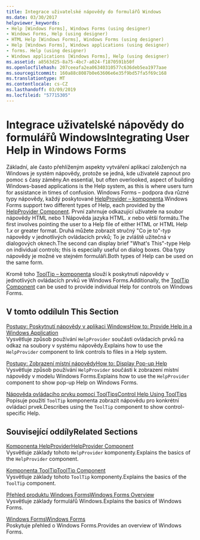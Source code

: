 ```yaml
---
title: Integrace uživatelské nápovědy do formulářů Windows
ms.date: 03/30/2017
helpviewer_keywords:
- Help [Windows Forms], Windows Forms (using designer)
- Windows Forms, Help (using designer)
- HTML Help [Windows Forms], Windows Forms (using designer)
- Help [Windows Forms], Windows applications (using designer)
- forms. Help (using designer)
- Windows applications [Windows Forms], Help (using designer)
ms.assetid: a8563d25-8a75-4bc7-a024-f1870591b50f
ms.openlocfilehash: 207ceeafa2ea06340310577c636deb5ea1977aae
ms.sourcegitcommit: 160a88c8087b0e63606e6e35f9bd57fa5f69c168
ms.translationtype: MT
ms.contentlocale: cs-CZ
ms.lasthandoff: 03/09/2019
ms.locfileid: "57715305"
---
```

# <a name="integrating-user-help-in-windows-forms"></a><span data-ttu-id="c1f1d-102">Integrace uživatelské nápovědy do formulářů Windows</span><span class="sxs-lookup"><span data-stu-id="c1f1d-102">Integrating User Help in Windows Forms</span></span>
<span data-ttu-id="c1f1d-103">Základní, ale často přehlíženým aspekty vytváření aplikací založených na Windows je systém nápovědy, protože se jedná, kde uživatelé zapnout pro pomoc s časy záměny.</span><span class="sxs-lookup"><span data-stu-id="c1f1d-103">An essential, but often overlooked, aspect of building Windows-based applications is the Help system, as this is where users turn for assistance in times of confusion.</span></span> <span data-ttu-id="c1f1d-104">Windows Forms – podpora dva různé typy nápovědy, každý poskytované [HelpProvider – komponenta](../controls/helpprovider-component-windows-forms.md).</span><span class="sxs-lookup"><span data-stu-id="c1f1d-104">Windows Forms support two different types of Help, each provided by the [HelpProvider Component](../controls/helpprovider-component-windows-forms.md).</span></span> <span data-ttu-id="c1f1d-105">První zahrnuje odkazující uživatele na soubor nápovědy HTML nebo 1 Nápověda jazyka HTML. *x* nebo větší formátu.</span><span class="sxs-lookup"><span data-stu-id="c1f1d-105">The first involves pointing the user to a Help file of either HTML or HTML Help 1.*x* or greater format.</span></span> <span data-ttu-id="c1f1d-106">Druhá můžete zobrazit stručný "Co je to"-typ nápovědy v jednotlivých ovládacích prvků; To je zvláště užitečná v dialogových oknech.</span><span class="sxs-lookup"><span data-stu-id="c1f1d-106">The second can display brief "What's This"-type Help on individual controls; this is especially useful on dialog boxes.</span></span> <span data-ttu-id="c1f1d-107">Oba typy nápovědy je možné ve stejném formuláři.</span><span class="sxs-lookup"><span data-stu-id="c1f1d-107">Both types of Help can be used on the same form.</span></span>  
  
 <span data-ttu-id="c1f1d-108">Kromě toho [ToolTip – komponenta](../controls/tooltip-component-windows-forms.md) slouží k poskytnutí nápovědy v jednotlivých ovládacích prvků ve Windows Forms.</span><span class="sxs-lookup"><span data-stu-id="c1f1d-108">Additionally, the [ToolTip Component](../controls/tooltip-component-windows-forms.md) can be used to provide individual Help for controls on Windows Forms.</span></span>  
  
## <a name="in-this-section"></a><span data-ttu-id="c1f1d-109">V tomto oddílu</span><span class="sxs-lookup"><span data-stu-id="c1f1d-109">In This Section</span></span>  
 [<span data-ttu-id="c1f1d-110">Postupy: Poskytnutí nápovědy v aplikaci Windows</span><span class="sxs-lookup"><span data-stu-id="c1f1d-110">How to: Provide Help in a Windows Application</span></span>](how-to-provide-help-in-a-windows-application.md)  
 <span data-ttu-id="c1f1d-111">Vysvětluje způsob používání `HelpProvider` součásti ovládacích prvků na odkaz na soubory v systému nápovědy.</span><span class="sxs-lookup"><span data-stu-id="c1f1d-111">Explains how to use the `HelpProvider` component to link controls to files in a Help system.</span></span>  
  
 [<span data-ttu-id="c1f1d-112">Postupy: Zobrazení místní nápovědy</span><span class="sxs-lookup"><span data-stu-id="c1f1d-112">How to: Display Pop-up Help</span></span>](how-to-display-pop-up-help.md)  
 <span data-ttu-id="c1f1d-113">Vysvětluje způsob používání `HelpProvider` součásti k zobrazení místní nápovědy v modelu Windows Forms.</span><span class="sxs-lookup"><span data-stu-id="c1f1d-113">Explains how to use the `HelpProvider` component to show pop-up Help on Windows Forms.</span></span>  
  
 [<span data-ttu-id="c1f1d-114">Nápověda ovládacího prvku pomocí ToolTips</span><span class="sxs-lookup"><span data-stu-id="c1f1d-114">Control Help Using ToolTips</span></span>](control-help-using-tooltips.md)  
 <span data-ttu-id="c1f1d-115">Popisuje použití `ToolTip` komponenta zobrazit nápovědu pro konkrétní ovládací prvek.</span><span class="sxs-lookup"><span data-stu-id="c1f1d-115">Describes using the `ToolTip` component to show control-specific Help.</span></span>  
  
## <a name="related-sections"></a><span data-ttu-id="c1f1d-116">Související oddíly</span><span class="sxs-lookup"><span data-stu-id="c1f1d-116">Related Sections</span></span>  
 [<span data-ttu-id="c1f1d-117">Komponenta HelpProvider</span><span class="sxs-lookup"><span data-stu-id="c1f1d-117">HelpProvider Component</span></span>](../controls/helpprovider-component-windows-forms.md)  
 <span data-ttu-id="c1f1d-118">Vysvětluje základy tohoto `HelpProvider` komponenty.</span><span class="sxs-lookup"><span data-stu-id="c1f1d-118">Explains the basics of the `HelpProvider` component.</span></span>  
  
 [<span data-ttu-id="c1f1d-119">Komponenta ToolTip</span><span class="sxs-lookup"><span data-stu-id="c1f1d-119">ToolTip Component</span></span>](../controls/tooltip-component-windows-forms.md)  
 <span data-ttu-id="c1f1d-120">Vysvětluje základy tohoto `ToolTip` komponenty.</span><span class="sxs-lookup"><span data-stu-id="c1f1d-120">Explains the basics of the `ToolTip` component.</span></span>  
  
 [<span data-ttu-id="c1f1d-121">Přehled produktu Windows Forms</span><span class="sxs-lookup"><span data-stu-id="c1f1d-121">Windows Forms Overview</span></span>](../windows-forms-overview.md)  
 <span data-ttu-id="c1f1d-122">Vysvětluje základy formulářů Windows.</span><span class="sxs-lookup"><span data-stu-id="c1f1d-122">Explains the basics of Windows Forms.</span></span>  
  
 [<span data-ttu-id="c1f1d-123">Windows Forms</span><span class="sxs-lookup"><span data-stu-id="c1f1d-123">Windows Forms</span></span>](../index.md)  
 <span data-ttu-id="c1f1d-124">Poskytuje přehled o Windows Forms.</span><span class="sxs-lookup"><span data-stu-id="c1f1d-124">Provides an overview of Windows Forms.</span></span>

